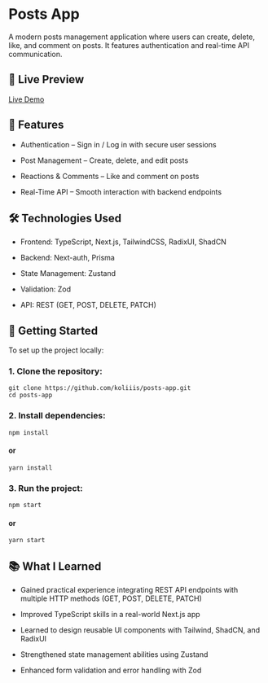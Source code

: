 # Posts App

A modern posts management application where users can create, delete, like, and comment on posts.
It features authentication and real-time API communication.

## 🔗 Live Preview

  [Live Demo](https://next-practise-seven.vercel.app/)

## 🎯 Features

  - Authentication – Sign in / Log in with secure user sessions

  - Post Management – Create, delete, and edit posts

  - Reactions & Comments – Like and comment on posts

  - Real-Time API – Smooth interaction with backend endpoints

## 🛠️ Technologies Used

  - Frontend: TypeScript, Next.js, TailwindCSS, RadixUI, ShadCN

  - Backend: Next-auth, Prisma

  - State Management: Zustand

  - Validation: Zod

  - API: REST (GET, POST, DELETE, PATCH)

## 🚀 Getting Started

To set up the project locally:

  ### 1. Clone the repository:

    git clone https://github.com/koliiis/posts-app.git
    cd posts-app
    
  ### 2. Install dependencies:

    npm install
  #### or
    yarn install
    
  ### 3. Run the project:

    npm start
  #### or
    yarn start
    
## 📚 What I Learned

  - Gained practical experience integrating REST API endpoints with multiple HTTP methods (GET, POST, DELETE, PATCH)

  - Improved TypeScript skills in a real-world Next.js app

  - Learned to design reusable UI components with Tailwind, ShadCN, and RadixUI

  - Strengthened state management abilities using Zustand

  - Enhanced form validation and error handling with Zod
